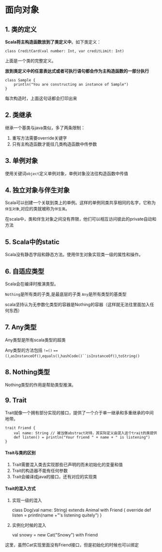 # 面向对象


## 1. 类的定义

**Scala将主构造函数放到了类定义中**。如下类定义：

	class CreditCard(val number: Int, var creditLimit: Int)

上面是一个类的完整定义。

**放到类定义中的任意表达式或者可执行语句都会作为主构造函数的一部分执行**

	class Sample {
		println("You are constructing an instance of Sample")
	}
每次构造时，上面这句话都会打印出来

## 2. 类继承
继承一个基类与java类似，多了两条限制：

1. 重写方法需要override关键字
2. 只有主构造函数才能往几类构造函数中传参数

## 3. 单例对象
使用关键词`object`定义单例对象，单例对象没法往构造函数中传值

## 4. 独立对象与伴生对象
Scala可以创建一个关联到类上的单例。这样的单例同类共享相同的名字，它称为`伴生对象`,对应的类就被称为`伴生类`。

在scala中，类和伴生对象之间没有界限，他们可以相互访问彼此的private自动和方法

## 5. Scala中的static
Scala没有静态字段和静态方法。使用伴生对象实现类一级的属性和操作。


## 6. 自适应类型

Scala会在编译时推演类型。

`Nothing`是所有类的子类,是最底层的子类
`Any`是所有类型的基类型

scala坚持认为无参数化类型的容器是Nothing的容器（这样就无法往里面加入任何东西）

## 7. Any类型

Any类型是所有scala类型的超类

Any类型的方法包括
`!=()` `==()`,`asInstanceOf()`,`equals()`,`hashCode()``isInstanceOf()`,`toString()`

## 8. Nothing类型
Nothing类型的作用是帮助类型推演。

## 9. Trait
Trait就像一个拥有部分实现的接口，提供了一个介于单一继承和多重继承的中间地带。
    
    trait Friend {
    	val name: String // 被当做abstract对待，其实际定义由混入这个trait的类提供
    	def listen() = println("Your friend " + name + " is listening")
    }

#### Trait与类的区别

1. Trait需要混入类去实现那些已声明的而未初始化的变量和值
2. Trait的构造器不能有任何参数
3. Trait会编译成java的接口，还有对应的实现类

#### Trait的混入方式
1. 实现一级的混入

    class Dog(val name: String) extends Animal with Friend {
    	override def listen = println(name +"'s listening quitely")
    }

2. 实例化时候的混入

	val snowy = new Cat("Snowy") with Friend

这里，虽然Cat实现里面没有Friend接口，但是初始化的时候也可以绑定